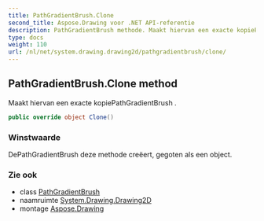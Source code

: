 ```yaml
---
title: PathGradientBrush.Clone
second_title: Aspose.Drawing voor .NET API-referentie
description: PathGradientBrush methode. Maakt hiervan een exacte kopiePathGradientBrush .
type: docs
weight: 110
url: /nl/net/system.drawing.drawing2d/pathgradientbrush/clone/
---
```

## PathGradientBrush.Clone method

Maakt hiervan een exacte kopiePathGradientBrush .

```csharp
public override object Clone()
```

### Winstwaarde

DePathGradientBrush deze methode creëert, gegoten als een object.

### Zie ook

* class [PathGradientBrush](../)
* naamruimte [System.Drawing.Drawing2D](../../pathgradientbrush/)
* montage [Aspose.Drawing](../../../)


